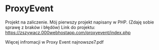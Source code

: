 # ProxyEvent

Projekt na zaliczenie. Mój pierwszy projekt napisany w PHP.
(Zdaję sobie sprawę z braków i błędów)
Link do projektu: https://zszywacz.000webhostapp.com/proxyevent/index.php

Więcej infromacji w Proxy Event najnowsze7.pdf

